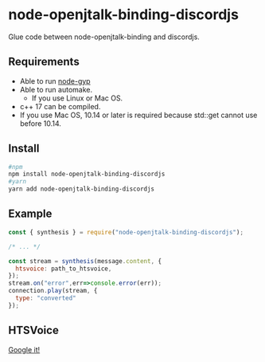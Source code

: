 # node-openjtalk-binding-discordjs
Glue code between node-openjtalk-binding and discordjs.

## Requirements
- Able to run [node-gyp](https://github.com/nodejs/node-gyp#installation)
- Able to run automake.
  - If you use Linux or Mac OS.
- c++ 17 can be compiled. 
- If you use Mac OS, 10.14 or later is required because std::get cannot use before 10.14.

## Install
```sh
#npm
npm install node-openjtalk-binding-discordjs
#yarn
yarn add node-openjtalk-binding-discordjs
```

## Example
```js
const { synthesis } = require("node-openjtalk-binding-discordjs");

/* ... */

const stream = synthesis(message.content, {
  htsvoice: path_to_htsvoice,
});
stream.on("error",err=>console.error(err));
connection.play(stream, {
  type: "converted"
});
```

## HTSVoice
[Google it!](https://www.google.com/search?q=htsvoice)